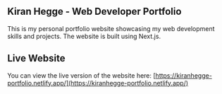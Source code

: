 ## Kiran Hegge - Web Developer Portfolio

This is my personal portfolio website showcasing my web development skills and projects. The website is built using Next.js.

## Live Website
You can view the live version of the website here: [https://kiranhegge-portfolio.netlify.app/](https://kiranhegge-portfolio.netlify.app/)


